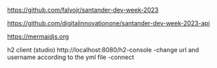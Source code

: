 https://github.com/falvojr/santander-dev-week-2023

https://github.com/digitalinnovationone/santander-dev-week-2023-api

https://mermaidjs.org

h2 client (studio)
http://localhost:8080/h2-console
-change url and username according to the yml file
-connect
